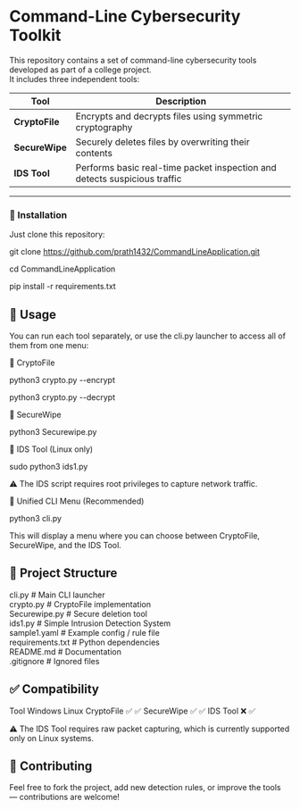 # Command-Line Cybersecurity Toolkit

This repository contains a set of command-line cybersecurity tools developed as part of a college project.  
It includes three independent tools:

| Tool               | Description                                                                 |
|--------------------|-----------------------------------------------------------------------------|
| **CryptoFile**     | Encrypts and decrypts files using symmetric cryptography                    |
| **SecureWipe**     | Securely deletes files by overwriting their contents                        |
| **IDS Tool**       | Performs basic real-time packet inspection and detects suspicious traffic   |

---

### 🔧 Installation

Just clone this repository:

git clone https://github.com/prath1432/CommandLineApplication.git

cd CommandLineApplication

pip install -r requirements.txt

## 🚀 Usage

You can run each tool separately, or use the cli.py launcher to access all of them from one menu:

🔐 CryptoFile

python3 crypto.py --encrypt <file>


python3 crypto.py --decrypt <file>

🧹 SecureWipe

python3 Securewipe.py <file>

🚨 IDS Tool (Linux only)

sudo python3 ids1.py


⚠️ The IDS script requires root privileges to capture network traffic.


🧭 Unified CLI Menu (Recommended)

python3 cli.py


This will display a menu where you can choose between CryptoFile, SecureWipe, and the IDS Tool.

## 📂 Project Structure
cli.py            # Main CLI launcher  
crypto.py         # CryptoFile implementation  
Securewipe.py     # Secure deletion tool  
ids1.py           # Simple Intrusion Detection System  
sample1.yaml      # Example config / rule file  
requirements.txt  # Python dependencies  
README.md         # Documentation  
.gitignore        # Ignored files  

## ✅ Compatibility
Tool	Windows	Linux
CryptoFile	✅	✅
SecureWipe	✅	✅
IDS Tool	❌	✅

⚠️ The IDS Tool requires raw packet capturing, which is currently supported only on Linux systems.

## 🙏 Contributing

Feel free to fork the project, add new detection rules, or improve the tools — contributions are welcome!
